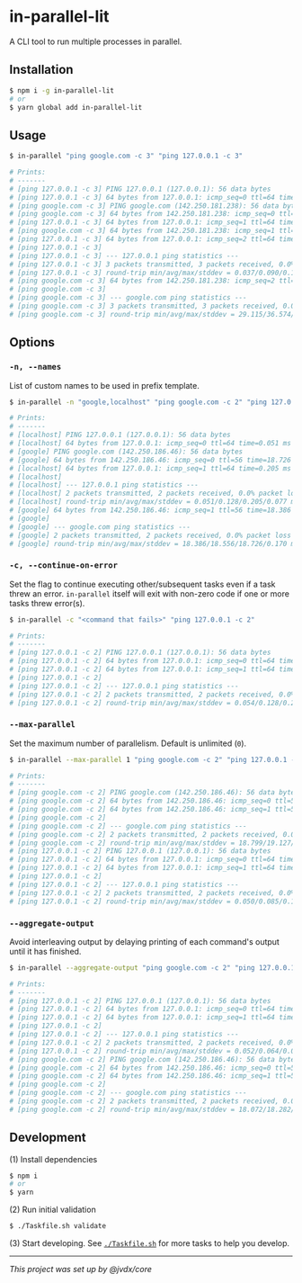 # in-parallel-lit

A CLI tool to run multiple processes in parallel.

## Installation

```bash
$ npm i -g in-parallel-lit
# or
$ yarn global add in-parallel-lit
```

## Usage

```bash
$ in-parallel "ping google.com -c 3" "ping 127.0.0.1 -c 3"

# Prints:
# -------
# [ping 127.0.0.1 -c 3] PING 127.0.0.1 (127.0.0.1): 56 data bytes
# [ping 127.0.0.1 -c 3] 64 bytes from 127.0.0.1: icmp_seq=0 ttl=64 time=0.044 ms
# [ping google.com -c 3] PING google.com (142.250.181.238): 56 data bytes
# [ping google.com -c 3] 64 bytes from 142.250.181.238: icmp_seq=0 ttl=56 time=30.401 ms
# [ping 127.0.0.1 -c 3] 64 bytes from 127.0.0.1: icmp_seq=1 ttl=64 time=0.037 ms
# [ping google.com -c 3] 64 bytes from 142.250.181.238: icmp_seq=1 ttl=56 time=50.207 ms
# [ping 127.0.0.1 -c 3] 64 bytes from 127.0.0.1: icmp_seq=2 ttl=64 time=0.188 ms
# [ping 127.0.0.1 -c 3] 
# [ping 127.0.0.1 -c 3] --- 127.0.0.1 ping statistics ---
# [ping 127.0.0.1 -c 3] 3 packets transmitted, 3 packets received, 0.0% packet loss
# [ping 127.0.0.1 -c 3] round-trip min/avg/max/stddev = 0.037/0.090/0.188/0.070 ms
# [ping google.com -c 3] 64 bytes from 142.250.181.238: icmp_seq=2 ttl=56 time=29.115 ms
# [ping google.com -c 3] 
# [ping google.com -c 3] --- google.com ping statistics ---
# [ping google.com -c 3] 3 packets transmitted, 3 packets received, 0.0% packet loss
# [ping google.com -c 3] round-trip min/avg/max/stddev = 29.115/36.574/50.207/9.654 ms
```

## Options

### `-n, --names`

List of custom names to be used in prefix template.

```bash
$ in-parallel -n "google,localhost" "ping google.com -c 2" "ping 127.0.0.1 -c 2"

# Prints:
# -------
# [localhost] PING 127.0.0.1 (127.0.0.1): 56 data bytes
# [localhost] 64 bytes from 127.0.0.1: icmp_seq=0 ttl=64 time=0.051 ms
# [google] PING google.com (142.250.186.46): 56 data bytes
# [google] 64 bytes from 142.250.186.46: icmp_seq=0 ttl=56 time=18.726 ms
# [localhost] 64 bytes from 127.0.0.1: icmp_seq=1 ttl=64 time=0.205 ms
# [localhost] 
# [localhost] --- 127.0.0.1 ping statistics ---
# [localhost] 2 packets transmitted, 2 packets received, 0.0% packet loss
# [localhost] round-trip min/avg/max/stddev = 0.051/0.128/0.205/0.077 ms
# [google] 64 bytes from 142.250.186.46: icmp_seq=1 ttl=56 time=18.386 ms
# [google] 
# [google] --- google.com ping statistics ---
# [google] 2 packets transmitted, 2 packets received, 0.0% packet loss
# [google] round-trip min/avg/max/stddev = 18.386/18.556/18.726/0.170 ms
```

### `-c, --continue-on-error`

Set the flag to continue executing other/subsequent tasks even if a task threw
an error. `in-parallel` itself will exit with non-zero code if one or more
tasks threw error(s).

```bash
$ in-parallel -c "<command that fails>" "ping 127.0.0.1 -c 2"

# Prints:
# -------
# [ping 127.0.0.1 -c 2] PING 127.0.0.1 (127.0.0.1): 56 data bytes
# [ping 127.0.0.1 -c 2] 64 bytes from 127.0.0.1: icmp_seq=0 ttl=64 time=0.054 ms
# [ping 127.0.0.1 -c 2] 64 bytes from 127.0.0.1: icmp_seq=1 ttl=64 time=0.201 ms
# [ping 127.0.0.1 -c 2] 
# [ping 127.0.0.1 -c 2] --- 127.0.0.1 ping statistics ---
# [ping 127.0.0.1 -c 2] 2 packets transmitted, 2 packets received, 0.0% packet loss
# [ping 127.0.0.1 -c 2] round-trip min/avg/max/stddev = 0.054/0.128/0.201/0.074 ms
```

### `--max-parallel`

Set the maximum number of parallelism. Default is unlimited (`0`).

```bash
$ in-parallel --max-parallel 1 "ping google.com -c 2" "ping 127.0.0.1 -c 2"

# Prints:
# -------
# [ping google.com -c 2] PING google.com (142.250.186.46): 56 data bytes
# [ping google.com -c 2] 64 bytes from 142.250.186.46: icmp_seq=0 ttl=56 time=19.455 ms
# [ping google.com -c 2] 64 bytes from 142.250.186.46: icmp_seq=1 ttl=56 time=18.799 ms
# [ping google.com -c 2] 
# [ping google.com -c 2] --- google.com ping statistics ---
# [ping google.com -c 2] 2 packets transmitted, 2 packets received, 0.0% packet loss
# [ping google.com -c 2] round-trip min/avg/max/stddev = 18.799/19.127/19.455/0.328 ms
# [ping 127.0.0.1 -c 2] PING 127.0.0.1 (127.0.0.1): 56 data bytes
# [ping 127.0.0.1 -c 2] 64 bytes from 127.0.0.1: icmp_seq=0 ttl=64 time=0.050 ms
# [ping 127.0.0.1 -c 2] 64 bytes from 127.0.0.1: icmp_seq=1 ttl=64 time=0.120 ms
# [ping 127.0.0.1 -c 2] 
# [ping 127.0.0.1 -c 2] --- 127.0.0.1 ping statistics ---
# [ping 127.0.0.1 -c 2] 2 packets transmitted, 2 packets received, 0.0% packet loss
# [ping 127.0.0.1 -c 2] round-trip min/avg/max/stddev = 0.050/0.085/0.120/0.035 ms
```

### `--aggregate-output`

Avoid interleaving output by delaying printing of each command's output until
it has finished.

```bash
$ in-parallel --aggregate-output "ping google.com -c 2" "ping 127.0.0.1 -c 2"

# Prints:
# -------
# [ping 127.0.0.1 -c 2] PING 127.0.0.1 (127.0.0.1): 56 data bytes
# [ping 127.0.0.1 -c 2] 64 bytes from 127.0.0.1: icmp_seq=0 ttl=64 time=0.052 ms
# [ping 127.0.0.1 -c 2] 64 bytes from 127.0.0.1: icmp_seq=1 ttl=64 time=0.076 ms
# [ping 127.0.0.1 -c 2] 
# [ping 127.0.0.1 -c 2] --- 127.0.0.1 ping statistics ---
# [ping 127.0.0.1 -c 2] 2 packets transmitted, 2 packets received, 0.0% packet loss
# [ping 127.0.0.1 -c 2] round-trip min/avg/max/stddev = 0.052/0.064/0.076/0.012 ms
# [ping google.com -c 2] PING google.com (142.250.186.46): 56 data bytes
# [ping google.com -c 2] 64 bytes from 142.250.186.46: icmp_seq=0 ttl=56 time=18.493 ms
# [ping google.com -c 2] 64 bytes from 142.250.186.46: icmp_seq=1 ttl=56 time=18.072 ms
# [ping google.com -c 2] 
# [ping google.com -c 2] --- google.com ping statistics ---
# [ping google.com -c 2] 2 packets transmitted, 2 packets received, 0.0% packet loss
# [ping google.com -c 2] round-trip min/avg/max/stddev = 18.072/18.282/18.493/0.211 ms
```

## Development

(1) Install dependencies

```bash
$ npm i
# or
$ yarn
```

(2) Run initial validation

```bash
$ ./Taskfile.sh validate
```

(3) Start developing. See [`./Taskfile.sh`](./Taskfile.sh) for more tasks to
    help you develop.

---

_This project was set up by @jvdx/core_

[install-node]: https://github.com/nvm-sh/nvm
